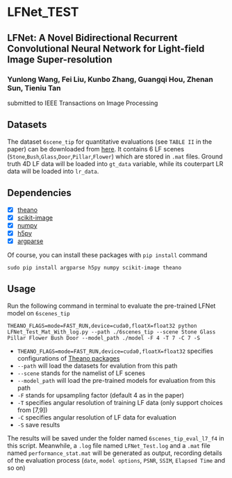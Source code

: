 # LFNet_TEST

## LFNet: A Novel Bidirectional Recurrent Convolutional Neural Network for Light-field Image Super-resolution
### Yunlong Wang, Fei Liu, Kunbo Zhang, Guangqi Hou, Zhenan Sun, Tieniu Tan
submitted to IEEE Transactions on Image Processing



## Datasets
The dataset `6scene_tip` for quantitative evaluations (see `TABLE II` in the paper) can be downloaded from [here](https://pan.baidu.com/s/1i5ZnXRn).
It contains 6 LF scenes (`Stone`,`Bush`,`Glass`,`Door`,`Pillar`,`Flower`) which are stored in `.mat` files.
Ground truth 4D LF data will be loaded into `gt_data` variable, while its couterpart LR data will be loaded into `lr_data`.

## Dependencies
- [x] [theano](http://www.deeplearning.net/software/theano/)
- [x] [scikit-image](http://scikit-image.org/)
- [x] [numpy](http://www.numpy.org/)
- [x] [h5py](http://www.h5py.org/)
- [x] [argparse](https://docs.python.org/3/library/argparse.html)

Of course, you can install these packages with `pip install` command

```
sudo pip install argparse h5py numpy scikit-image theano
```

## Usage
Run the following command in terminal to evaluate the pre-trained LFNet model on `6scenes_tip`

```
THEANO_FLAGS=mode=FAST_RUN,device=cuda0,floatX=float32 python LFNet_Test_Mat_With_log.py --path ./6scenes_tip --scene Stone Glass Pillar Flower Bush Door --model_path ./model -F 4 -T 7 -C 7 -S
```
* `THEANO_FLAGS=mode=FAST_RUN,device=cuda0,floatX=float32` specifies configurations of [Theano packages](http://www.deeplearning.net/software/theano/)
* `--path` will load the datasets for evalution from this path
* `--scene` stands for the namelist of LF scenes
* `--model_path` will load the pre-trained models for evaluation from this path
* `-F` stands for upsampling factor (default 4 as in the paper)
* `-T` specifies angular resolution of training LF data (only support choices from [7,9])
* `-C` specifies angular resolution of LF data for evaluation
* `-S` save results

The results will be saved under the folder named `6scenes_tip_eval_l7_f4` in this script.
Meanwhile, a `.log` file named `LFNet_Test.log` and a `.mat` file named `performance_stat.mat` will be generated as output, recording details of the evaluation process (`date`, `model options`, `PSNR`, `SSIM`, `Elapsed Time` and so on)





